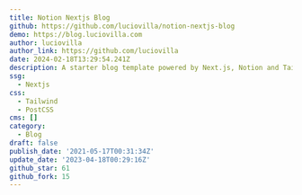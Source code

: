 ```yaml
---
title: Notion Nextjs Blog
github: https://github.com/luciovilla/notion-nextjs-blog
demo: https://blog.luciovilla.com
author: luciovilla
author_link: https://github.com/luciovilla
date: 2024-02-18T13:29:54.241Z
description: A starter blog template powered by Next.js, Notion and Tailwind CSS.
ssg:
  - Nextjs
css:
  - Tailwind
  - PostCSS
cms: []
category:
  - Blog
draft: false
publish_date: '2021-05-17T00:31:34Z'
update_date: '2023-04-18T00:29:16Z'
github_star: 61
github_fork: 15
---
```

